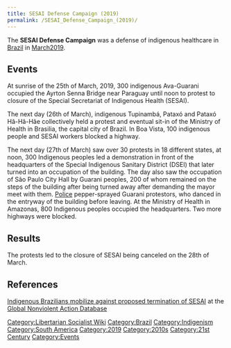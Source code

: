 ```yaml
---
title: SESAI Defense Campaign (2019)
permalink: /SESAI_Defense_Campaign_(2019)/
---
```


The **SESAI Defense Campaign** was a defense of indigenous healthcare in
[Brazil](Brazil.md "wikilink") in
[March](Timeline_of_Libertarian_Socialism_in_South_America.md "wikilink")[2019](Timeline_of_Indigenism.md "wikilink").

## Events

At sunrise of the 25th of March, 2019, 300 indigenous Ava-Guarani
occupied the Ayrton Senna Bridge near Paraguay until noon to protest to
closure of the Special Secretariat of Indigenous Health (SESAI).

The next day (26th of March), indigenous Tupinambá, Pataxó and Pataxó
Hã-Hã-Hãe collectively held a protest and eventual sit-in of the
Ministry of Health in Brasilia, the capital city of Brazil. In Boa
Vista, 100 indigenous people and SESAI workers blocked a highway.

The next day (27th of March) saw over 30 protests in 18 different
states, at noon, 300 Indigenous peoples led a demonstration in front of
the headquarters of the Special Indigenous Sanitary District (DSEI) that
later turned into an occupation of the building. The day also saw the
occupation of São Paulo City Hall by Guarani peoples, 200 of whom
remained on the steps of the building after being turned away after
demanding the mayor meet with them. [Police](Police.md "wikilink")
pepper-sprayed Guarani protestors, who danced in the entryway of the
building before leaving. At the Ministry of Health in Amazonas, 800
Indigenous peoples occupied the headquarters. Two more highways were
blocked.

## Results

The protests led to the closure of SESAI being canceled on the 28th of
March.

## References

[Indigenous Brazilians mobilize against proposed termination of
SESAI](https://nvdatabase.swarthmore.edu/content/indigenous-brazilians-mobilize-against-proposed-termination-sesai)
at the [Global Nonviolent Action
Database](Global_Nonviolent_Action_Database.md "wikilink")

[Category:Libertarian Socialist
Wiki](Category:Libertarian_Socialist_Wiki.md "wikilink")
[Category:Brazil](Category:Brazil.md "wikilink")
[Category:Indigenism](Category:Indigenism.md "wikilink") [Category:South
America](Category:South_America.md "wikilink")
[Category:2019](Category:2019.md "wikilink")
[Category:2010s](Category:2010s.md "wikilink") [Category:21st
Century](Category:21st_Century.md "wikilink")
[Category:Events](Category:Events.md "wikilink")